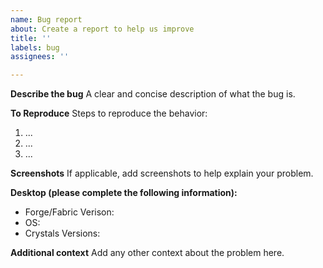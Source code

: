 ```yaml
---
name: Bug report
about: Create a report to help us improve
title: ''
labels: bug
assignees: ''

---
```


**Describe the bug**
A clear and concise description of what the bug is.

**To Reproduce**
Steps to reproduce the behavior:
1. ...
2. ...
3. ...

**Screenshots**
If applicable, add screenshots to help explain your problem.

**Desktop (please complete the following information):**
 - Forge/Fabric Verison: 
 - OS:
 - Crystals Versions:

**Additional context**
Add any other context about the problem here.
